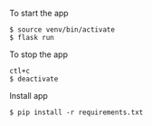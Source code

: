 To start the app
```
$ source venv/bin/activate
$ flask run
```

To stop the app
```
ctl+c
$ deactivate
```

Install app
```
$ pip install -r requirements.txt
```